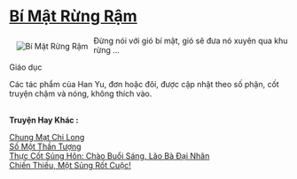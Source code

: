 <a href="https://truyentiki.com/bi-mat-rung-ram.31786/" title="Bí Mật Rừng Rậm"><h1>Bí Mật Rừng Rậm</h1></a><div style="display:table"><img align="right" style="float: left; padding: 10px;" src="https://truyentiki.com/a/img/str/src/31786.jpg" alt="Bí Mật Rừng Rậm">Đừng nói với gió bí mật, gió sẽ đưa nó xuyên qua khu rừng ... <p></p> Giáo dục <p></p> Các tác phẩm của Han Yu, đơn hoặc đôi, được cập nhật theo số phận, cốt truyện chậm và nóng, không thích vào.</div><p><br><b>Truyện Hay Khác :</b></p><a href="https://truyentiki.com/chung-mat-chi-long.31785/" alt="Chung Mạt Chi Long">Chung Mạt Chi Long</a><br/><a href="https://github.com/nownovels/topcv/tree/master/truyenhay/31760/README.md" alt="Số Một Thần Tượng">Số Một Thần Tượng</a><br/><a href="https://wikitruyen.wordpress.com/2020/06/23/thuc-cot-sung-hon-chao-buoi-sang-lao-ba-dai-nhan/" alt="Thực Cốt Sủng Hôn: Chào Buổi Sáng, Lão Bà Đại Nhân">Thực Cốt Sủng Hôn: Chào Buổi Sáng, Lão Bà Đại Nhân</a><br/><a href="https://github.com/nownovels/topcv/tree/master/truyenhay/31945/README.md" alt="Chiến Thiếu, Một Sủng Rốt Cuộc!">Chiến Thiếu, Một Sủng Rốt Cuộc!</a><br/>